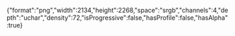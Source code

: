 {"format":"png","width":2134,"height":2268,"space":"srgb","channels":4,"depth":"uchar","density":72,"isProgressive":false,"hasProfile":false,"hasAlpha":true}